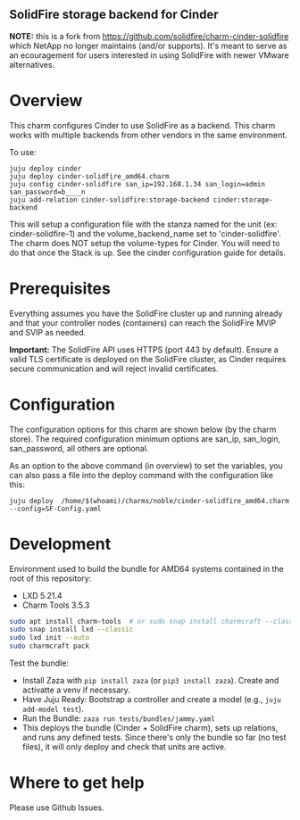 SolidFire storage backend for Cinder
------------------------------------

**NOTE:** this is a fork from https://github.com/solidfire/charm-cinder-solidfire which NetApp no longer maintains (and/or supports). It's meant to serve as an ecouragement for users interested in using SolidFire with newer VMware alternatives.

Overview
========

This charm configures Cinder to use SolidFire as a backend. This charm works
with multiple backends from other vendors in the same environment. 

To use:

    juju deploy cinder
    juju deploy cinder-solidfire_amd64.charm
    juju config cinder-solidfire san_ip=192.168.1.34 san_login=admin san_password=b____n
    juju add-relation cinder-solidfire:storage-backend cinder:storage-backend

This will setup a configuration file with the stanza named for the unit
(ex: cinder-solidfire-1) and the volume_backend_name set to 'cinder-solidfire'.
The charm does NOT setup the volume-types for Cinder. You will need to do that
once the Stack is up.  See the cinder configuration guide for details. 

Prerequisites
=============

Everything assumes you have the SolidFire cluster up and running already and
that your controller nodes (containers) can reach the SolidFire MVIP and SVIP
as needed.

**Important:** The SolidFire API uses HTTPS (port 443 by default). Ensure a 
valid TLS certificate is deployed on the SolidFire cluster, as Cinder requires 
secure communication and will reject invalid certificates.

Configuration
=============

The configuration options for this charm are shown below (by the charm store).
The required configuration minimum options are san_ip, san_login, san_password,
all others are optional. 

As an option to the above command (in overview) to set the variables, you can
also pass a file into the deploy command with the configuration like this:

    juju deploy  /home/$(whoami)/charms/noble/cinder-solidfire_amd64.charm --config=SF-Config.yaml

Development
===========

Environment used to build the bundle for AMD64 systems contained in the root of this repository:

- LXD 5.21.4
- Charm Tools 3.5.3

```sh
sudo apt install charm-tools  # or sudo snap install charmcraft --classic for the newer tool
sudo snap install lxd --classic
sudo lxd init --auto
sudo charmcraft pack
```

Test the bundle:

- Install Zaza with `pip install zaza` (or `pip3 install zaza`). Create and activatte a venv if necessary.
- Have Juju Ready: Bootstrap a controller and create a model (e.g., `juju add-model test`).
- Run the Bundle: `zaza run tests/bundles/jammy.yaml`
- This deploys the bundle (Cinder + SolidFire charm), sets up relations, and runs any defined tests. 
Since there's only the bundle so far (no test files), it will only deploy and check that units are active.

Where to get help
===================

Please use Github Issues.

